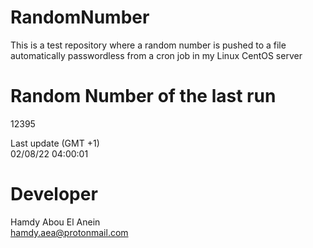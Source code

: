 # RandomNumber    
This is a test repository where a random number is pushed to a file automatically passwordless from a cron job in my Linux CentOS server    
# Random Number of the last run   
12395
      
Last update (GMT +1)    
02/08/22 04:00:01
# Developer    
Hamdy Abou El Anein   
hamdy.aea@protonmail.com
